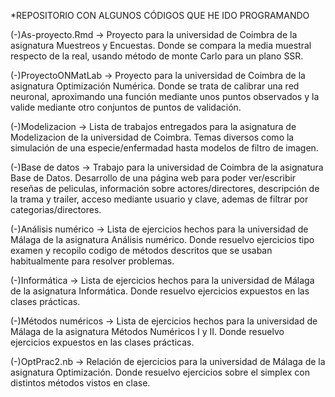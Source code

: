 *REPOSITORIO CON ALGUNOS CÓDIGOS QUE HE IDO PROGRAMANDO

(-)As-proyecto.Rmd -> Proyecto para la universidad de Coimbra de la asignatura Muestreos y Encuestas. Donde se compara la media muestral respecto de la real, usando método de monte Carlo para un plano SSR.

(-)ProyectoONMatLab -> Proyecto para la universidad de Coimbra de la asignatura Optimización Numérica. Donde se trata de calibrar una red neuronal, aproximando una función mediante unos puntos observados y la valide mediante otro conjuntos de puntos de validación.

(-)Modelizacion -> Lista de trabajos entregados para la asignatura de Modelizacion de la universidad de Coimbra. Temas diversos como la simulación de una especie/enfermadad hasta modelos de filtro de imagen.

(-)Base de datos -> Trabajo para la universidad de Coimbra de la asignatura Base de Datos. Desarrollo de una página web para poder ver/escribir reseñas de peliculas, información sobre actores/directores, descripción de la trama y trailer, acceso mediante usuario y clave, ademas de filtrar por categorias/directores.

(-)Análisis numérico -> Lista de ejercicios hechos para la universidad de Málaga de la asignatura Análisis numérico. Donde resuelvo ejercicios tipo examen y recopilo codigo de métodos descritos que se usaban habitualmente para resolver problemas.

(-)Informática -> Lista de ejercicios hechos para la universidad de Málaga de la asignatura Informática. Donde resuelvo ejercicios expuestos en las clases prácticas.

(-)Métodos numéricos -> Lista de ejercicios hechos para la universidad de Málaga de la asignatura Métodos Numéricos I y II. Donde resuelvo ejercicios expuestos en las clases prácticas.

(-)OptPrac2.nb -> Relación de ejercicios para la universidad de Málaga de la asignatura Optimización. Donde resuelvo ejercicios sobre el simplex con distintos métodos vistos en clase.
